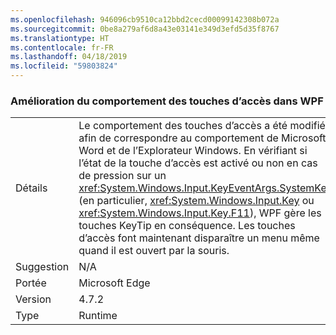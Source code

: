 ```yaml
---
ms.openlocfilehash: 946096cb9510ca12bbd2cecd00099142308b072a
ms.sourcegitcommit: 0be8a279af6d8a43e03141e349d3efd5d35f8767
ms.translationtype: HT
ms.contentlocale: fr-FR
ms.lasthandoff: 04/18/2019
ms.locfileid: "59803824"
---
```

### <a name="keytips-behavior-improved-in-wpf"></a>Amélioration du comportement des touches d’accès dans WPF

|   |   |
|---|---|
|Détails|Le comportement des touches d’accès a été modifié afin de correspondre au comportement de Microsoft Word et de l’Explorateur Windows. En vérifiant si l’état de la touche d’accès est activé ou non en cas de pression sur un <xref:System.Windows.Input.KeyEventArgs.SystemKey> (en particulier, <xref:System.Windows.Input.Key> ou <xref:System.Windows.Input.Key.F11>), WPF gère les touches KeyTip en conséquence. Les touches d’accès font maintenant disparaître un menu même quand il est ouvert par la souris.|
|Suggestion|N/A|
|Portée|Microsoft Edge|
|Version|4.7.2|
|Type|Runtime|
